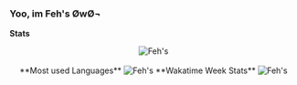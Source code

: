 ### Yoo, im Feh's ØwØ¬

**Stats**
<br>
<center>
   <img src="https://github-readme-stats.vercel.app/api?username=Ahosall&show_icons=true&theme=radical" alt="Feh's" /> 
</center>
<br>

<center>
    **Most used Languages**
    <img src="https://github-readme-stats.vercel.app/api/top-langs/?username=Ahosall&theme=radical" alt="Feh's" />
    **Wakatime Week Stats**
    <img src="https://github-readme-stats.vercel.app/api/wakatime?username=Ahosall&theme=radical" alt="Feh's" />
</center>
